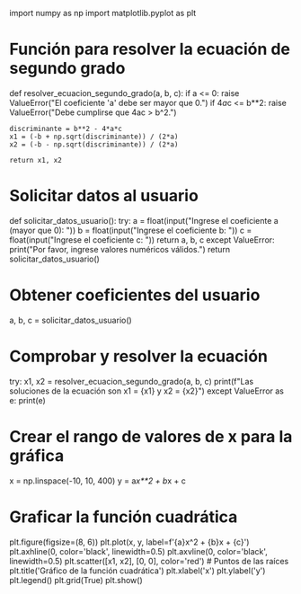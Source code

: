 import numpy as np
import matplotlib.pyplot as plt

# Función para resolver la ecuación de segundo grado
def resolver_ecuacion_segundo_grado(a, b, c):
    if a <= 0:
        raise ValueError("El coeficiente 'a' debe ser mayor que 0.")
    if 4*a*c <= b**2:
        raise ValueError("Debe cumplirse que 4ac > b^2.")
    
    discriminante = b**2 - 4*a*c
    x1 = (-b + np.sqrt(discriminante)) / (2*a)
    x2 = (-b - np.sqrt(discriminante)) / (2*a)
    
    return x1, x2

# Solicitar datos al usuario
def solicitar_datos_usuario():
    try:
        a = float(input("Ingrese el coeficiente a (mayor que 0): "))
        b = float(input("Ingrese el coeficiente b: "))
        c = float(input("Ingrese el coeficiente c: "))
        return a, b, c
    except ValueError:
        print("Por favor, ingrese valores numéricos válidos.")
        return solicitar_datos_usuario()

# Obtener coeficientes del usuario
a, b, c = solicitar_datos_usuario()

# Comprobar y resolver la ecuación
try:
    x1, x2 = resolver_ecuacion_segundo_grado(a, b, c)
    print(f"Las soluciones de la ecuación son x1 = {x1} y x2 = {x2}")
except ValueError as e:
    print(e)

# Crear el rango de valores de x para la gráfica
x = np.linspace(-10, 10, 400)
y = a*x**2 + b*x + c

# Graficar la función cuadrática
plt.figure(figsize=(8, 6))
plt.plot(x, y, label=f'{a}x^2 + {b}x + {c}')
plt.axhline(0, color='black', linewidth=0.5)
plt.axvline(0, color='black', linewidth=0.5)
plt.scatter([x1, x2], [0, 0], color='red') # Puntos de las raíces
plt.title('Gráfico de la función cuadrática')
plt.xlabel('x')
plt.ylabel('y')
plt.legend()
plt.grid(True)
plt.show()